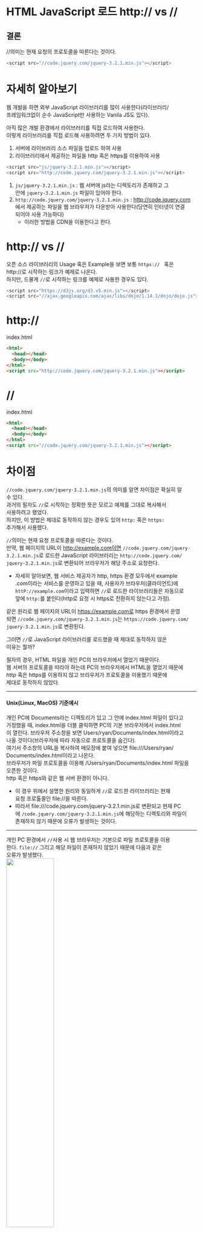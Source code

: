 
# HTML JavaScript 로드 http:// vs //

## 결론
//의미는 현재 요청의 프로토콜을 따른다는 것이다.   
```javascript
<script src="//code.jquery.com/jquery-3.2.1.min.js"></script>
```

# 자세히 알아보기
웹 개발을 하면 외부 JavaScript 라이브러리를 많이 사용한다(라이브러리/  
프레임워크없이 순수 JavaScript만 사용하는 Vanila JS도 있다).   
  
아직 많은 개발 환경에서 라이브러리를 직접 로드하여 사용한다.   
이렇게 라이브러리를 직접 로드해 사용하려면 두 가지 방법이 있다.   
1. 서버에 라이브러리 소스 파일을 업로드 하여 사용
2. 라이브러리에서 제공하는 파일을 http 혹은 https를 이용하여 사용   
```javascript
<script src="js/jquery-3.2.1.min.js"></script>
<script src="http://code.jquery.com/jquery-3.2.1.min.js"></script>
```
1. `js/jquery-3.2.1.min.js` : 웹 서버에 js라는 디렉토리가 존재하고 그   
안에 `jquery-3.2.1.min.js` 파일이 있어야 한다.  
2. `http://code.jquery.com/jquery-3.2.1.min.js` : http://code.jquery.com  
에서 제공하는 파일을 웹 브라우저가 다운받아 사용한다(당연히 인터넷이 연결  
되어야 사용 가능하다)  
   - 이러한 방법을 CDN을 이용한다고 한다.  

# http:// vs //
오픈 소스 라이브러리의 Usage 혹은 Example을 보면 보통 `https:// ` 혹은   
http://로 시작하는 링크가 예제로 나온다.   
하지만, 드물게 `//`로 시작하는 링크를 예제로 사용한 경우도 있다.  
```javascript
<script src="https://d3js.org/d3.v5.min.js"></script>
<script src="//ajax.googleapis.com/ajax/libs/dojo/1.14.1/dojo/dojo.js"></script>
```
# http://
index.html  
```html
<html>
  <head></head>
  <body></body>
</html>
<script src="http://code.jquery.com/jquery-3.2.1.min.js"></script>
```

# //
index.html   
```html
<html>
  <head></head>
  <body></body>
</html>
<script src="//code.jquery.com/jquery-3.2.1.min.js"></script>
```

# 차이점  
`//code.jquery.com/jquery-3.2.1.min.js`의 의미를 알면 차이점은 확실히 알  
수 있다.  
과거의 필자도 `//`로 시작하는 정확한 뜻은 모르고 예제를 그대로 복사해서  
사용하려고 했었다.   
하지만, 이 방법은 제대로 동작하지 않는 경우도 있어 `http:` 혹은 `https:`  
추가해서 사용했다.  

`//`의미는 현재 요청 프로토콜을 따른다는 것이다.   
만약, 웹 페이지의 URL이 http://example.com이면 `//code.jquery.com/jquery-  
3.2.1.min.js`로 로드한 JavaScript 라이브러리는 `http://code.jquery.com/  
jquery-3.2.1.min.js`로 변환되어 브라우저가 해당 주소로 요청한다.  
- 자세히 알아보면, 웹 서비스 제공자가 http, https 환경 모두에서 example  
.com이라는 서비스를 운영하고 있을 때, 사용자가 브라우저(클라이언트)에  
`httP://example.com`이라고 입력하면 `//`로 로드한 라이브러리들은 자동으로  
앞에 `http:`를 붙인다(http로 요청 시 https로 전환하지 않는다고 가정).  
  
같은 원리로 웹 페이지의 URL이 https://example.com로 https 환경에서 운영  
되면 `//code.jquery.com/jquery-3.2.1.min.js`는 `https://code.jquery.com/  
jquery-3.2.1.min.js`로 변환된다.   

그러면 `//`로 JavaScript 라이브러리를 로드했을 때 제대로 동작하지 않은  
이유는 뭘까?   
  
필자의 경우, HTML 파일을 개인 PC의 브라우저에서 열었기 때문이다.   
웹 서버의 프로토콜을 따라야 하는데 PC의 브라우저에서 HTML을 열었기 때문에  
http 혹은 https를 이용하지 않고 브라우저가 프로토콜을 이용했기 때문에   
제대로 동작하지 않았다.   
  
---

#### Unix(Linux, MacOS) 기준예시  
개인 PC에 Documents라는 디렉토리가 있고 그 안에 index.html 파일이 있다고   
가정했을 때, index.html을 더블 클릭하면 PC의 기본 브라우저에서 index.html  
이 열린다. 브라우저 주소창을 보면 Users/ryan/Documents/index.html이라고  
나올 것이다(브라우저에 따라 자동으로 프로토콜을 숨긴다).  
여기서 주소창의 URL을 복사하여 메모장에 붙여 넣으면 file:///Users/ryan/  
Documents/index.html이라고 나온다.  
브라우저가 파일 프로토콜을 이용해 /Users/ryan/Documents/index.html 파일을  
오픈한 것이다.  
http 혹은 https와 같은 웹 서버 환경이 아니다.  
- 이 경우 위에서 설명한 원리와 동일하게 `//`로 로드한 라이브러리는 현재  
요청 프로톨콜인 file://을 따른다.   
- 따라서 file:///code.jquery.com/jquery-3.2.1.min.js로 변환되고 현재 PC  
에 `/code.jquery.com/jquery-3.2.1.min.js`에 해당하는 디렉토리와 파일이   
존재하지 않기 때문에 오류가 발생하는 것이다.   

---

개인 PC 환경에서 `//`사용 시 웹 브라우저는 기본으로 파일 프로토콜을 이용  
한다. `file://` 그리고 해당 파일이 존재하지 않았기 때문에 다음과 같은  
오류가 발생했다.  
<img src="https://user-images.githubusercontent.com/33191974/162555395-81f3588e-5cb7-45ca-b17f-7d5c5ea39f41.png" width="50%" height="50%"/>    
문제 해결을 위해 아래와 같이 HTTP 서버 환경으로 구동한다면, `file://`이  
아닌 `http://`로 JavaScript 라이브러리를 로드한다(http://127.0.0.1:8000).  
```
$ ls
index.html

$ python -m http.server
Serving HTTP on 0.0.0.0 port 8000 (http://0.0.0.0:8000/) ...
```
즉, `//`로 시작하는 주소를 이용해 JavaScript 라이브러리를 로드하면 파일  
환경 혹은 웹 서버 환경`에 따라서 자동으로 붙여주는 프로토콜이 다르기 때문에  
제대로 동작하지 않는 경우도 있고 제대로 동작하는 경우도 있던 것이다.   
  
# 뭐가 더 좋을까?    
케바케지만, 필자의 상황에선 두 방법 모두 사용하지 않고 라이브러리 파일을  
서버에 업로드하여 사용하고 있다.   
> 필자의 상황은 망분리로 인해 내부망에선 인터넷이 안 되는 제약이 있다.   
> 내부망과 외부망 모두에서 정상 동작을 위해 웹 서버에 JavaScript 파일을  
> 업로드하여 사용한다.   
> 만약 필자의 상황이 네트워크 효율과 경제성을 고려해야 하는 등의 다른 상황  
> 이라면 CDN 방법을 택했을 수도 있다.  

---

그래도 둘 중 하나를 선택하라면, 프로토콜을 명시해서 쓸 것이다(`http://`).
   
개발 환경은 매우 다양하다.  
설명 중 언급한 것과 같이 로컬 PC 브라우저에서 HTML 파일을 열어 개발하는  
경우가 있다.    
또한, 개발 서버의 웹은 http인데 운영서버 웹은 https일 수 있다.   

> `http:// vs //` 둘만 비교하자면, `//`는 위에서 든 몇 가지 예시와 같이   
> 제대로 동작하지 않는 경우가 있을 수 있다.  
> 하지만, `http://`는 인터넷이 연결된 환경이라면 동작하지 않는 경우가 없다.   

또한, 예전엔 라이브러리 예제들이 `//` 방식을 사용했는데 요즘은 대부분은  
https를 우선으로 제공해서인지 `https://`로 시작하는 URL을 사용하고 있다.   

**방법은 안 되는 경우가 있지만, `http://` 방법은 안되는 경우가 없다.  





































